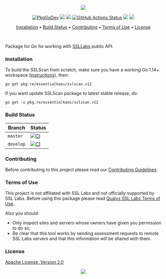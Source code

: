 <p align="center"><a href="#readme"><img src="https://gh.kaos.st/sslscan.svg"/></a></p>

<p align="center">
  <a href="https://pkg.go.dev/pkg.re/essentialkaos/sslscan.v12"><img src="https://gh.kaos.st/godoc.svg" alt="PkgGoDev"></a>
  <a href="https://goreportcard.com/report/github.com/essentialkaos/sslscan"><img src="https://goreportcard.com/badge/github.com/essentialkaos/sslscan"></a>
  <a href="https://codebeat.co/projects/github-com-essentialkaos-sslscan"><img src="https://codebeat.co/badges/59a17b0e-b974-425e-a442-b9bcc3ccf7c0"></a>
  <a href="https://github.com/essentialkaos/sslscan/actions"><img src="https://github.com/essentialkaos/sslscan/workflows/CI/badge.svg" alt="GitHub Actions Status" /></a>
  <a href="https://github.com/essentialkaos/sslscan/actions?query=workflow%3ACodeQL"><img src="https://github.com/essentialkaos/sslscan/workflows/CodeQL/badge.svg" /></a>
  <a href="#license"><img src="https://gh.kaos.st/apache2.svg"></a>
</p>

<p align="center"><a href="#installation">Installation</a> • <a href="#build-status">Build Status</a> • <a href="#contributing">Contributing</a> • <a href="#terms-of-use">Terms of Use</a> • <a href="#license">License</a></p>

<br/>

Package for Go for working with [SSLLabs](https://www.ssllabs.com) public API.

### Installation

To build the SSLScan from scratch, make sure you have a working Go 1.14+ workspace ([instructions](https://golang.org/doc/install)), then:

```
go get pkg.re/essentialkaos/sslscan.v12
```

If you want update SSLScan package to latest stable release, do:

```
go get -u pkg.re/essentialkaos/sslscan.v12
```

### Build Status

| Branch | Status |
|--------|--------|
| `master` | [![CI](https://github.com/essentialkaos/sslscan/workflows/CI/badge.svg?branch=master)](https://github.com/essentialkaos/sslscan/actions) |
| `develop` | [![CI](https://github.com/essentialkaos/sslscan/workflows/CI/badge.svg?branch=develop)](https://github.com/essentialkaos/sslscan/actions) |

### Contributing

Before contributing to this project please read our [Contributing Guidelines](https://github.com/essentialkaos/contributing-guidelines#contributing-guidelines).

### Terms of Use

This project is not affiliated with SSL Labs and not officially supported by SSL Labs. Before using this package please read [Qualys SSL Labs Terms of Use](https://www.ssllabs.com/downloads/Qualys_SSL_Labs_Terms_of_Use.pdf).

Also you should:

* Only inspect sites and servers whose owners have given you permission to do so;
* Be clear that this tool works by sending assessment requests to remote SSL Labs servers and that this information will be shared with them.

### License

[Apache License, Version 2.0](http://www.apache.org/licenses/LICENSE-2.0)

<p align="center"><a href="https://essentialkaos.com"><img src="https://gh.kaos.st/ekgh.svg"/></a></p>
